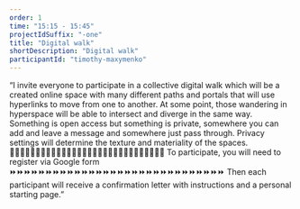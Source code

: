 ```yaml
---
order: 1
time: "15:15 - 15:45"
projectIdSuffix: "-one"
title: "Digital walk"
shortDescription: "Digital walk"
participantId: "timothy-maxymenko"
---
```


“I invite everyone to participate in a collective digital walk which will be a created online space with many different paths and portals that will use hyperlinks to move from one to another. At some point, those wandering in hyperspace will be able to intersect and diverge in the same way. Something is open access but something is private, somewhere you can add and leave a message and somewhere just pass through. Privacy settings will determine the texture and materiality of the spaces. 🔗🔗🔗🔗🔗🔗🔗🔗🔗🔗🔗🔗🔗🔗🔗🔗🔗🔗🔗🔗🔗🔗🔗🔗🔗🔗🔗🔗🔗🔗
To participate, you will need to register via Google form ⏩⏩⏩⏩⏩⏩⏩⏩⏩⏩⏩⏩⏩⏩⏩⏩⏩⏩⏩⏩⏩⏩⏩⏩⏩⏩⏩⏩⏩⏩ Then each participant will receive a confirmation letter with instructions and a personal starting page.” 
